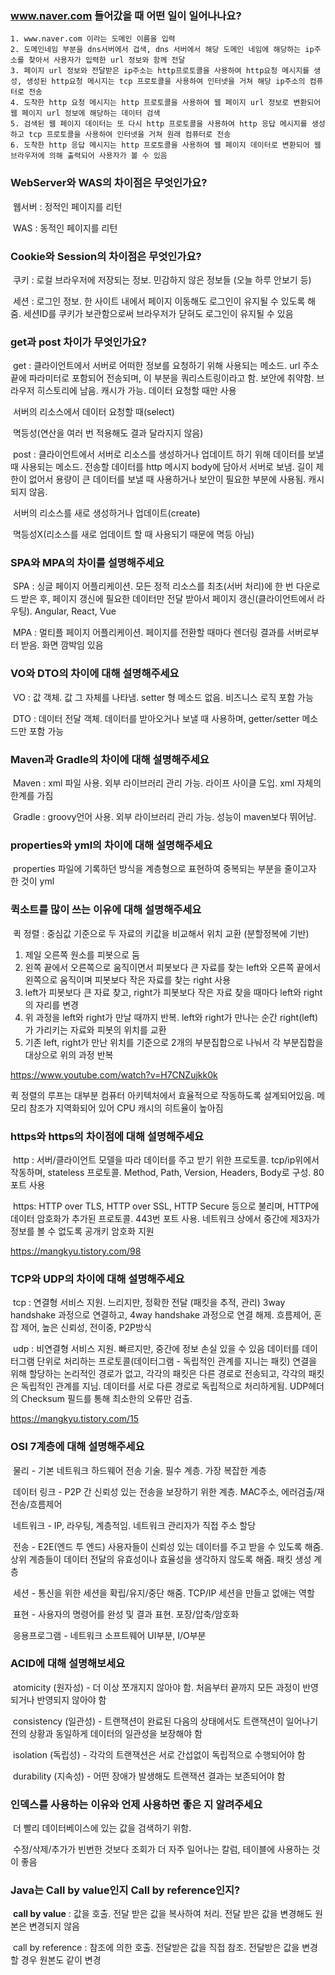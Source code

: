 ### www.naver.com 들어갔을 때 어떤 일이 일어나나요?

	1. www.naver.com 이라는 도메인 이름을 입력
	2. 도메인네임 부분을 dns서버에서 겁색, dns 서버에서 해당 도메인 네임에 해당하는 ip주소를 찾아서 사용자가 입력한 url 정보와 함께 전달
	3. 페이지 url 정보와 전달받은 ip주소는 http프로토콜을 사용하여 http요청 메시지를 생성, 생성된 http요청 메시지는 tcp 프로토콜을 사용하여 인터넷을 거쳐 해당 ip주소의 컴퓨터로 전송
	4. 도착한 http 요청 메시지는 http 프로토콜을 사용하여 웹 페이지 url 정보로 변환되어 웹 페이지 url 정보에 해당하는 데이터 검색
	5. 검색된 웹 페이지 데이터는 또 다시 http 프로토콜을 사용하여 http 응답 메시지를 생성하고 tcp 프로토콜을 사용하여 인터넷을 거쳐 원래 컴퓨터로 전송
	6. 도착한 http 응답 메시지는 http 프로토콜을 사용하여 웹 페이지 데이터로 변환되어 웹 브라우저에 의해 출력되어 사용자가 볼 수 있음


### WebServer와 WAS의 차이점은 무엇인가요?

​	웹서버 : 정적인 페이지를 리턴 

​	WAS : 동적인 페이지를 리턴

### Cookie와 Session의 차이점은 무엇인가요?

​	쿠키 : 로컬 브라우저에 저장되는 정보. 민감하지 않은 정보들 (오늘 하루 안보기 등)

​	세션 : 로그인 정보. 한 사이트 내에서 페이지 이동해도 로그인이 유지될 수 있도록 해줌. 세션ID를 쿠키가 보관함으로써 브라우저가 닫혀도 로그인이 유지될 수 있음

### get과 post 차이가 무엇인가요?

​	get : 클라이언트에서 서버로 어떠한 정보를 요청하기 위해 사용되는 메소드. url 주소 끝에 파라미터로 포함되어 전송되며, 이 부분을 쿼리스트링이라고 함. 보안에 취약함. 브라우저 히스토리에 남음. 캐시가 가능. 데이터 요청할 때만 사용

​	서버의 리소스에서 데이터 요청할 때(select)

​	멱등성(연산을 여러 번 적용해도 결과 달라지지 않음)

​	post : 클라이언트에서 서버로 리소스를 생성하거나 업데이트 하기 위해 데이터를 보낼 때 사용되는 메소드. 전송할 데이터를 http 메시지 body에 담아서 서버로 보냄. 길이 제한이 없어서 용량이 큰 데이터를 보낼 때 사용하거나 보안이 필요한 부분에 사용됨. 캐시되지 않음.

​	서버의 리소스를 새로 생성하거나 업데이트(create)

​	멱등성X(리소스를 새로 업데이트 할 때 사용되기 때문에 멱등 아님)


### SPA와 MPA의 차이를 설명해주세요

​	SPA : 싱글 페이지 어플리케이션. 모든 정적 리소스를 최초(서버 처리)에 한 번 다운로드 받은 후, 페이지 갱신에 필요한 데이터만 전달 받아서 페이지 갱신(클라이언트에서 라우팅). Angular, React, Vue

​	MPA : 멀티플 페이지 어플리케이션. 페이지를 전환할 때마다 렌더링 결과를 서버로부터 받음. 화면 깜박임 있음


### VO와 DTO의 차이에 대해 설명해주세요

​	VO : 값 객체. 값 그 자체를 나타냄. setter 형 메소드 없음. 비즈니스 로직 포함 가능

​	DTO : 데이터 전달 객체. 데이터를 받아오거나 보낼 때 사용하며, getter/setter 메소드만 포함 가능

### Maven과 Gradle의 차이에 대해 설명해주세요

​	Maven : xml 파일 사용. 외부 라이브러리 관리 가능. 라이프 사이클 도입. xml 자체의 한계를 가짐

​	Gradle : groovy언어 사용. 외부 라이브러리 관리 가능. 성능이 maven보다 뛰어남.

### properties와 yml의 차이에 대해 설명해주세요

​	properties 파일에 기록하던 방식을 계층형으로 표현하여 중복되는 부분을 줄이고자 한 것이 yml


### 퀵소트를 많이 쓰는 이유에 대해 설명해주세요

​	퀵 정렬 : 중심값 기준으로 두 자료의 키값을 비교해서 위치 교환 (분할정복에 기반)

1. 제일 오른쪽 원소를 피봇으로 둠
2. 왼쪽 끝에서 오른쪽으로 움직이면서 피봇보다 큰 자료를 찾는 left와 오른쪽 끝에서 왼쪽으로 움직이며 피봇보다 작은 자료를 찾는 right 사용
3. left가 피봇보다 큰 자료 찾고, right가 피봇보다 작은 자료 찾을 때마다 left와 right의 자리를 변경
4. 위 과정을 left와 right가 만날 때까지 반복. left와 right가 만나는 순간 right(left)가 가리키는 자료와 피봇의 위치를 교환
5. 기존 left, right가 만난 위치를 기준으로 2개의 부분집합으로 나눠서 각 부분집합을 대상으로 위의 과정 반복

https://www.youtube.com/watch?v=H7CNZujkk0k

퀵 정렬의 루프는 대부분 컴퓨터 아키텍처에서 효율적으로 작동하도록 설계되어있음. 메모리 참조가 지역화되어 있어 CPU 캐시의 히트율이 높아짐

### https와 https의 차이점에 대해 설명해주세요

​	http : 서버/클라이언트 모델을 따라 데이터를 주고 받기 위한 프로토콜. tcp/ip위에서 작동하며, stateless 프로토콜. Method, Path, Version, Headers, Body로 구성. 80포트 사용

​	https: HTTP over TLS, HTTP over SSL, HTTP Secure 등으로 불리며, HTTP에 데이터 암호화가 추가된 프로토콜. 443번 포트 사용. 네트워크 상에서 중간에 제3자가 정보를 볼 수 없도록 공개키 암호화 지원

https://mangkyu.tistory.com/98



### TCP와 UDP의 차이에 대해 설명해주세요

​	tcp : 연결형 서비스 지원. 느리지만, 정확한 전달 (패킷을 추적, 관리) 3way handshake 과정으로 연결하고, 4way handshake 과정으로 연결 해제. 흐름제어, 혼잡 제어, 높은 신뢰성, 전이중, P2P방식

​	udp : 비연결형 서비스 지원. 빠르지만, 중간에 정보 손실 있을 수 있음 데이터를 데이터그램 단위로 처리하는 프로토콜(데이터그램 - 독립적인 관계를 지니는 패킷) 연결을 위해 할당하는 논리적인 경로가 없고, 각각의 패킷은 다른 경로로 전송되고, 각각의 패킷은 독립적인 관계를 지님. 데이터를 서로 다른 경로로 독립적으로 처리하게됨. UDP헤더의 Checksum 필드를 통해 최소한의 오류만 검출. 

https://mangkyu.tistory.com/15

### OSI 7계층에 대해 설명해주세요

​	물리 - 기본 네트워크 하드웨어 전송 기술. 필수 계층. 가장 복잡한 계층

​	데이터 링크 - P2P 간 신뢰성 있는 전송을 보장하기 위한 계층. MAC주소, 에러검출/재전송/흐름제어

​	네트워크 - IP, 라우팅, 계층적임. 네트워크 관리자가 직접 주소 할당

​	전송 - E2E(엔드 투 엔드) 사용자들이 신뢰성 있는 데이터를 주고 받을 수 있도록 해줌. 상위 계층들이 데이터 전달의 유효성이나 효율성을 생각하지 않도록 해줌. 패킷 생성 계층

​	세션 - 통신을 위한 세션을 확립/유지/중단 해줌. TCP/IP 세션을 만들고 없애는 역할

​	표현 - 사용자의 명령어를 완성 및 결과 표현. 포장/압축/암호화

​	응용프로그램 - 네트워크 소프트웨어 UI부분, I/O부분


### ACID에 대해 설명해보세요

​	atomicity (원자성) - 더 이상 쪼개지지 않아야 함. 처음부터 끝까지 모든 과정이 반영되거나 반영되지 않아야 함

​	consistency (일관성) - 트랜잭션이 완료된 다음의 상태에서도 트랜잭션이 일어나기 전의 상황과 동일하게 데이터의 일관성을 보장해야 함

​	isolation (독립성) - 각각의 트랜잭션은 서로 간섭없이 독립적으로 수행되어야 함

​	durability (지속성) - 어떤 장애가 발생해도 트랜잭션 결과는 보존되어야 함

### 인덱스를 사용하는 이유와 언제 사용하면 좋은 지 알려주세요

​	더 빨리 데이터베이스에 있는 값을 검색하기 위함.

​	수정/삭제/추가가 빈번한 것보다 조회가 더 자주 일어나는 칼럼, 테이블에 사용하는 것이 좋음

### Java는 Call by value인지 Call by reference인지?

​	**call by value** : 값을 호출. 전달 받은 값을 복사하여 처리. 전달 받은 값을 변경해도 원본은 변경되지 않음

​	call by reference : 참조에 의한 호출. 전달받은 값을 직접 참조. 전달받은 값을 변경할 경우 원본도 같이 변경

